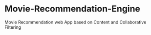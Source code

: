 # Movie-Recommendation-Engine
Movie Recommendation web App based on Content and Collaborative Filtering
